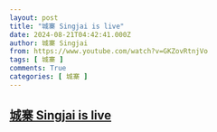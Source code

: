 ```yaml
---
layout: post
title: "城寨 Singjai is live"
date: 2024-08-21T04:42:41.000Z
author: 城寨 Singjai
from: https://www.youtube.com/watch?v=GKZovRtnjVo
tags: [ 城寨 ]
comments: True
categories: [ 城寨 ]
---
```

<!--1724215361000-->
[城寨 Singjai is live](https://www.youtube.com/watch?v=GKZovRtnjVo)
------

<div>

</div>
